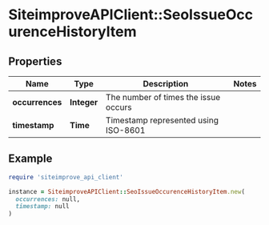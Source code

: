 # SiteimproveAPIClient::SeoIssueOccurenceHistoryItem

## Properties

| Name | Type | Description | Notes |
| ---- | ---- | ----------- | ----- |
| **occurrences** | **Integer** | The number of times the issue occurs |  |
| **timestamp** | **Time** | Timestamp represented using ISO-8601 |  |

## Example

```ruby
require 'siteimprove_api_client'

instance = SiteimproveAPIClient::SeoIssueOccurenceHistoryItem.new(
  occurrences: null,
  timestamp: null
)
```

